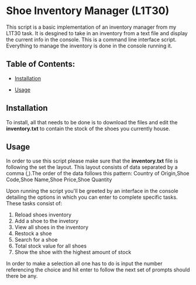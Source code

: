 # Shoe Inventory Manager (L1T30)
This script is a basic implementation of an inventory manager from my L1T30 task. It is desgined to take in an inventory from a text file and display the current info in the console.
This is a command line interface script. Everything to manage the inventory is done in the console running it.

## Table of Contents:
* [Installation](https://github.com/BotEthan/L3T06/main/README.md#installation)

* [Usage](https://github.com/BotEthan/L3T06/edit/main/README.md#usage)


## Installation
To install, all that needs to be done is to download the files and edit the **inventory.txt** to contain the stock of the shoes you currently house.

## Usage
In order to use this script please make sure that the **inventory.txt** file is following the set the layout. This layout consists of data separated by a comma (,).The order of the data follows this pattern:
Country of Origin,Shoe Code,Shoe Name,Shoe Price,Shoe Quantity

Upon running the script you'll be greeted by an interface in the console detailing the options in which you can enter to complete specific tasks. These tasks consist of:
1. Reload shoes inventory
2. Add a shoe to the invetory
3. View all shoes in the inventory
4. Restock a shoe
5. Search for a shoe
6. Total stock value for all shoes
7. Show the shoe with the highest amount of stock

In order to make a selection all one has to do is input the number referencing the choice and hit enter to follow the next set of prompts should there be any.

